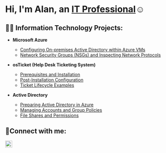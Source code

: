 <h1>Hi, I'm Alan, an <a href="https://linkedin.com/in/Josh">IT Professional</a>☺</h1>

<h2>👨‍💻 Information Technology Projects:</h2>

- <b>Microsoft Azure</b>
  - [Configuring On-premises Active Directory within Azure VMs](https://github.com/joshmadakorcc/configure-ad)
  - [Network Security Groups (NSGs) and Inspecting Network Protocols](https://github.com/joshmadakorcc/azure-network-protocols)
    
- <b>osTicket (Help Desk Ticketing System)</b>
  - [Prerequisites and Installation](https://github.com/AlanG099/osticket-prereqs)
  - [Post-Installation Configuration](https://github.com/joshmadakorcc/post-install-config)
  - [Ticket Lifecycle Examples](https://github.com/joshmadakorcc/ticket-lifecycle)

- <b>Active Directory</b>
  - [Preparing Active Directory in Azure](https://github.com/AlanG099/osticket-prereqs)
  - [Managing Accounts and Group Policies](https://github.com/AlanG099/osticket-prereqs)
  - [File Shares and Permissions](https://github.com/AlanG099/osticket-prereqs)


<h2>🤳Connect with me:</h2>

[<img align="left" alt="Josh | LinkedIn" width="22px" src="https://cdn.jsdelivr.net/npm/simple-icons@v3/icons/linkedin.svg" />][linkedin]

[linkedin]: https://linkedin.com/in/Josh
